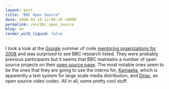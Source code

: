 ```yaml
---
layout: post
title: "BBC Open Source"
date: 2008-03-18 12:09:20 +0000
permalink: /en/bbc_open_source
blog: en
render_with_liquid: false
---
```


I took a look at the <a href="http://www.google.com/" title="Google">Google</a> summer of code <a href="http://code.google.com/soc/2008">mentoring organizations for 2008</a> and was surprised to see BBC research listed. They were probably previous participants but it seems that BBC maintains a number of open source projects on their <a href="http://www.bbc.co.uk/opensource/">open source page</a>. The most notable ones seem to be the ones that they are going to use the interns for, <a href="http://www.bbc.co.uk/opensource/projects/kamaelia/">Kamaelia</a>, which is apparently a test system for large scale media distribution, and <a href="http://www.bbc.co.uk/opensource/projects/dirac/">Dirac</a>, an open source video codec. All in all, some pretty cool stuff.